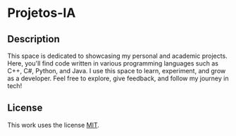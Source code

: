 # Projetos-IA

## Description

This space is dedicated to showcasing my personal and academic projects.
Here, you'll find code written in various programming languages such as C++, C#, Python, and Java.
I use this space to learn, experiment, and grow as a developer.
Feel free to explore, give feedback, and follow my journey in tech!

## License

This work uses the license [MIT](https://opensource.org/license/mit).
